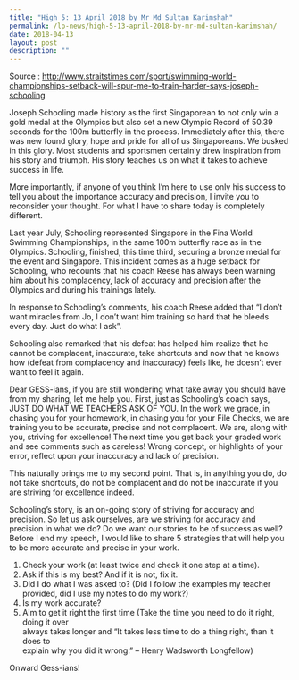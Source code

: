 ```yaml
---
title: "High 5: 13 April 2018 by Mr Md Sultan Karimshah"
permalink: /lp-news/high-5-13-april-2018-by-mr-md-sultan-karimshah/
date: 2018-04-13
layout: post
description: ""
---
```

Source : http://www.straitstimes.com/sport/swimming-world-championships-setback-will-spur-me-to-train-harder-says-joseph-schooling

Joseph Schooling made history as the first Singaporean to not only win a gold medal at the Olympics but also set a new Olympic Record of 50.39 seconds for the 100m butterfly in the process. Immediately after this, there was new found glory, hope and pride for all of us Singaporeans. We busked in this glory. Most students and sportsmen certainly drew inspiration from his story and triumph. His story teaches us on what it takes to achieve success in life.

More importantly, if anyone of you think I’m here to use only his success to tell you about the importance accuracy and precision, I invite you to reconsider your thought. For what I have to share today is completely different.

Last year July, Schooling represented Singapore in the Fina World Swimming Championships, in the same 100m butterfly race as in the Olympics. Schooling, finished, this time third, securing a bronze medal for the event and Singapore. This incident comes as a huge setback for Schooling, who recounts that his coach Reese has always been warning him about his complacency, lack of accuracy and precision after the Olympics and during his trainings lately.

In response to Schooling’s comments, his coach Reese added that “I don’t want miracles from Jo, I don’t want him training so hard that he bleeds every day. Just do what I ask”.

Schooling also remarked that his defeat has helped him realize that he cannot be complacent, inaccurate, take shortcuts and now that he knows how (defeat from complacency and inaccuracy) feels like, he doesn’t ever want to feel it again.

Dear GESS-ians, if you are still wondering what take away you should have from my sharing, let me help you. First, just as Schooling’s coach says, JUST DO WHAT WE TEACHERS ASK OF YOU. In the work we grade, in chasing you for your homework, in chasing you for your File Checks, we are training you to be accurate, precise and not complacent. We are, along with you, striving for excellence! The next time you get back your graded work and see comments such as careless! Wrong concept, or highlights of your error, reflect upon your inaccuracy and lack of precision.

This naturally brings me to my second point. That is, in anything you do, do not take shortcuts, do not be complacent and do not be inaccurate if you are striving for excellence indeed.

Schooling’s story, is an on-going story of striving for accuracy and precision. So let us ask ourselves, are we striving for accuracy and precision in what we do? Do we want our stories to be of success as well? Before I end my speech, I would like to share 5 strategies that will help you to be more accurate and precise in your work.

1.   Check your work (at least twice and check it one step at a time).
2.   Ask if this is my best? And if it is not, fix it.
3.   Did I do what I was asked to? (Did I follow the examples my teacher provided, did I use my notes to do my work?)
4.  Is my work accurate?
5.  Aim to get it right the first time (Take the time you need to do it right, doing it over  
    always takes longer and “It takes less time to do a thing right, than it does to  
    explain why you did it wrong.” – Henry Wadsworth Longfellow)

Onward Gess-ians!